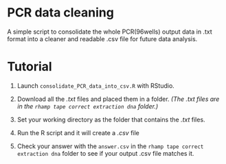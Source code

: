 # PCR data cleaning
A simple script to consolidate the whole PCR(96wells) output data in .txt format into a cleaner and readable .csv file for future data analysis.

# Tutorial

1. Launch `consolidate_PCR_data_into_csv.R` with RStudio.

2. Download all the *.txt* files and placed them in a folder. *(The *.txt* files are in the `rhamp tape correct extraction dna` folder.)*

3. Set your working directory as the folder that contains the *.txt* files.

4. Run the R script and it will create a *.csv* file 

5. Check your answer with the `answer.csv` in the `rhamp tape correct extraction dna` folder to see if your output .csv file matches it.

